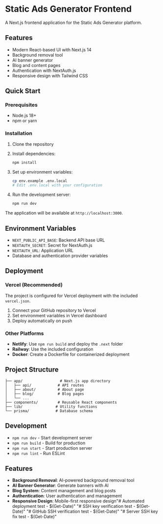 # Static Ads Generator Frontend

A Next.js frontend application for the Static Ads Generator platform.

## Features

- Modern React-based UI with Next.js 14
- Background removal tool
- AI banner generator
- Blog and content pages
- Authentication with NextAuth.js
- Responsive design with Tailwind CSS

## Quick Start

### Prerequisites

- Node.js 18+
- npm or yarn

### Installation

1. Clone the repository
2. Install dependencies:
   ```bash
   npm install
   ```

3. Set up environment variables:
   ```bash
   cp env.example .env.local
   # Edit .env.local with your configuration
   ```

4. Run the development server:
   ```bash
   npm run dev
   ```

The application will be available at `http://localhost:3000`.

## Environment Variables

- `NEXT_PUBLIC_API_BASE`: Backend API base URL
- `NEXTAUTH_SECRET`: Secret for NextAuth.js
- `NEXTAUTH_URL`: Application URL
- Database and authentication provider variables

## Deployment

### Vercel (Recommended)
The project is configured for Vercel deployment with the included `vercel.json`.

1. Connect your GitHub repository to Vercel
2. Set environment variables in Vercel dashboard
3. Deploy automatically on push

### Other Platforms
- **Netlify**: Use `npm run build` and deploy the `.next` folder
- **Railway**: Use the included configuration
- **Docker**: Create a Dockerfile for containerized deployment

## Project Structure

```
├── app/                 # Next.js app directory
│   ├── api/            # API routes
│   ├── about/          # About page
│   ├── blog/           # Blog pages
│   └── ...
├── components/         # Reusable React components
├── lib/               # Utility functions
└── prisma/            # Database schema
```

## Development

- `npm run dev` - Start development server
- `npm run build` - Build for production
- `npm run start` - Start production server
- `npm run lint` - Run ESLint

## Features

- **Background Removal**: AI-powered background removal tool
- **AI Banner Generator**: Generate banners with AI
- **Blog System**: Content management and blog posts
- **Authentication**: User authentication and management
- **Responsive Design**: Mobile-first responsive design"# Automated deployment test - $(Get-Date)" 
"# SSH key verification test - $(Get-Date)" 
"# GitHub SSH verification test - $(Get-Date)" 
"# Server SSH key fix test - $(Get-Date)" 
